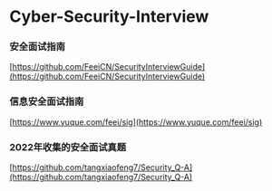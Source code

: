 # Cyber-Security-Interview



### 安全面试指南
[https://github.com/FeeiCN/SecurityInterviewGuide](https://github.com/FeeiCN/SecurityInterviewGuide)

### 信息安全面试指南
[https://www.yuque.com/feei/sig](https://www.yuque.com/feei/sig)

### 2022年收集的安全面试真题
[https://github.com/tangxiaofeng7/Security_Q-A](https://github.com/tangxiaofeng7/Security_Q-A)
